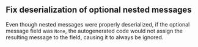 ## Fix deserialization of optional nested messages

Even though nested messages were properly deserialized, if the optional message field was `None`, the autogenerated code would not assign the resulting message to the field, causing it to always be ignored.
